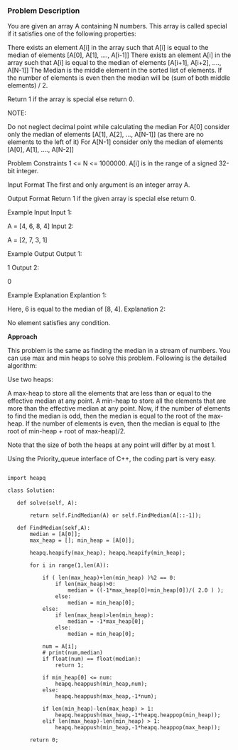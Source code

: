 ### Problem Description

You are given an array A containing N numbers. This array is called special if it satisfies one of the following properties:

There exists an element A[i] in the array such that A[i] is equal to the median of elements [A[0], A[1], ...., A[i-1]]
There exists an element A[i] in the array such that A[i] is equal to the median of elements [A[i+1], A[i+2], ...., A[N-1]]
The Median is the middle element in the sorted list of elements. If the number of elements is even then the median will be 
(sum of both middle elements) / 2.

Return 1 if the array is special else return 0.

NOTE:

Do not neglect decimal point while calculating the median
For A[0] consider only the median of elements [A[1], A[2], ..., A[N-1]] (as there are no elements to the left of it)
For A[N-1] consider only the median of elements [A[0], A[1], ...., A[N-2]]


Problem Constraints
1 <= N <= 1000000.
A[i] is in the range of a signed 32-bit integer.



Input Format
The first and only argument is an integer array A.



Output Format
Return 1 if the given array is special else return 0.



Example Input
Input 1:

 A = [4, 6, 8, 4]
Input 2:

 A = [2, 7, 3, 1]


Example Output
Output 1:

 1
Output 2:

 0


Example Explanation
Explantion 1:

 Here, 6 is equal to the median of [8, 4].
Explanation 2:

 No element satisfies any condition.
 
 **Approach**
 
 This problem is the same as finding the median in a stream of numbers. You can use max and min heaps to solve this problem. 
 Following is the detailed algorithm:

Use two heaps:

A max-heap to store all the elements that are less than or equal to the effective median at any point.
A min-heap to store all the elements that are more than the effective median at any point.
Now, if the number of elements to find the median is odd, then the median is equal to the root of the max-heap. If the number of elements is even,
then the median is equal to (the root of min-heap + root of max-heap)/2.

Note that the size of both the heaps at any point will differ by at most 1.

Using the Priority_queue interface of C++, the coding part is very easy.

 ```
 
import heapq

class Solution:

    def solve(self, A):

        return self.FindMedian(A) or self.FindMedian(A[::-1]);
    
    def FindMedian(sekf,A):
        median = [A[0]];
        max_heap = []; min_heap = [A[0]];

        heapq.heapify(max_heap); heapq.heapify(min_heap);

        for i in range(1,len(A)):

            if ( len(max_heap)+len(min_heap) )%2 == 0:
                if len(max_heap)>0:
                    median = ((-1*max_heap[0]+min_heap[0])/( 2.0 ) );
                else:
                    median = min_heap[0];
            else:
                if len(max_heap)>len(min_heap):
                    median = -1*max_heap[0];
                else:
                    median = min_heap[0];
            
            num = A[i]; 
            # print(num,median)
            if float(num) == float(median):
                return 1;

            if min_heap[0] <= num:
                heapq.heappush(min_heap,num);
            else:
                heapq.heappush(max_heap,-1*num);

            if len(min_heap)-len(max_heap) > 1:
                heapq.heappush(max_heap,-1*heapq.heappop(min_heap));
            elif len(max_heap)-len(min_heap) > 1:
                heapq.heappush(min_heap,-1*heapq.heappop(max_heap));

        return 0;
 
 ```
